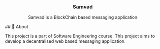 <h3 align="center">Samvad</h3>
<p align="center">Samvad is a BlockChain based messaging application</p>
## &#x1F537; About <a name = "about"></a>

This project is a part of Software Engineering course. This project aims to develop a decentralised web based messaging application.
